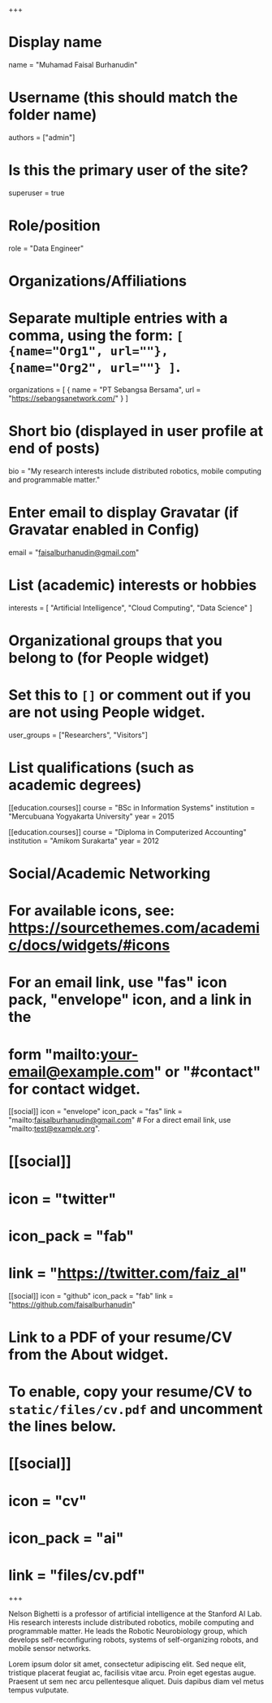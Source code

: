 +++
# Display name
name = "Muhamad Faisal Burhanudin"

# Username (this should match the folder name)
authors = ["admin"]

# Is this the primary user of the site?
superuser = true

# Role/position
role = "Data Engineer"

# Organizations/Affiliations
#   Separate multiple entries with a comma, using the form: `[ {name="Org1", url=""}, {name="Org2", url=""} ]`.
organizations = [ { name = "PT Sebangsa Bersama", url = "https://sebangsanetwork.com/" } ]

# Short bio (displayed in user profile at end of posts)
bio = "My research interests include distributed robotics, mobile computing and programmable matter."

# Enter email to display Gravatar (if Gravatar enabled in Config)
email = "faisalburhanudin@gmail.com"

# List (academic) interests or hobbies
interests = [
  "Artificial Intelligence",
  "Cloud Computing",
  "Data Science"
]

# Organizational groups that you belong to (for People widget)
#   Set this to `[]` or comment out if you are not using People widget.
user_groups = ["Researchers", "Visitors"]

# List qualifications (such as academic degrees)
[[education.courses]]
  course = "BSc in Information Systems"
  institution = "Mercubuana Yogyakarta University"
  year = 2015

[[education.courses]]
  course = "Diploma in Computerized Accounting"
  institution = "Amikom Surakarta"
  year = 2012

# Social/Academic Networking
# For available icons, see: https://sourcethemes.com/academic/docs/widgets/#icons
#   For an email link, use "fas" icon pack, "envelope" icon, and a link in the
#   form "mailto:your-email@example.com" or "#contact" for contact widget.

[[social]]
  icon = "envelope"
  icon_pack = "fas"
  link = "mailto:faisalburhanudin@gmail.com"  # For a direct email link, use "mailto:test@example.org".

# [[social]]
#  icon = "twitter"
#  icon_pack = "fab"
#  link = "https://twitter.com/faiz_al"

[[social]]
  icon = "github"
  icon_pack = "fab"
  link = "https://github.com/faisalburhanudin"

# Link to a PDF of your resume/CV from the About widget.
# To enable, copy your resume/CV to `static/files/cv.pdf` and uncomment the lines below.
# [[social]]
#   icon = "cv"
#   icon_pack = "ai"
#   link = "files/cv.pdf"

+++

Nelson Bighetti is a professor of artificial intelligence at the Stanford AI Lab. His research interests include distributed robotics, mobile computing and programmable matter. He leads the Robotic Neurobiology group, which develops self-reconfiguring robots, systems of self-organizing robots, and mobile sensor networks.

Lorem ipsum dolor sit amet, consectetur adipiscing elit. Sed neque elit, tristique placerat feugiat ac, facilisis vitae arcu. Proin eget egestas augue. Praesent ut sem nec arcu pellentesque aliquet. Duis dapibus diam vel metus tempus vulputate. 
